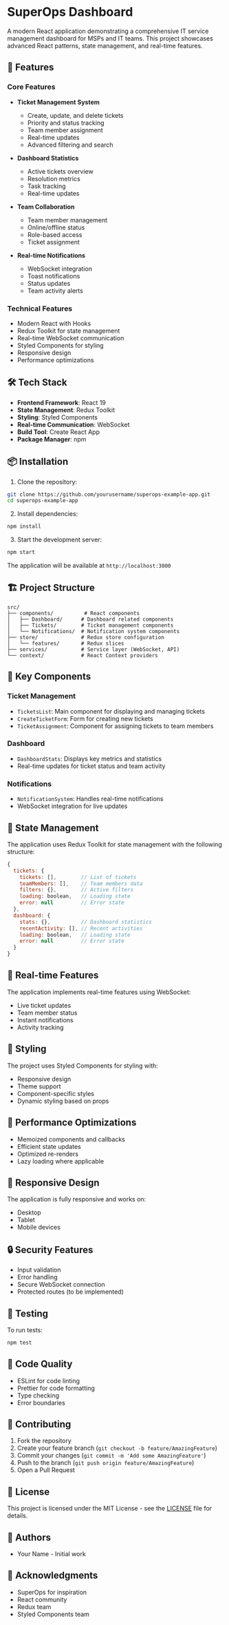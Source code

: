 # SuperOps Dashboard

A modern React application demonstrating a comprehensive IT service management dashboard for MSPs and IT teams. This project showcases advanced React patterns, state management, and real-time features.

## 🚀 Features

### Core Features
- **Ticket Management System**
  - Create, update, and delete tickets
  - Priority and status tracking
  - Team member assignment
  - Real-time updates
  - Advanced filtering and search

- **Dashboard Statistics**
  - Active tickets overview
  - Resolution metrics
  - Task tracking
  - Real-time updates

- **Team Collaboration**
  - Team member management
  - Online/offline status
  - Role-based access
  - Ticket assignment

- **Real-time Notifications**
  - WebSocket integration
  - Toast notifications
  - Status updates
  - Team activity alerts

### Technical Features
- Modern React with Hooks
- Redux Toolkit for state management
- Real-time WebSocket communication
- Styled Components for styling
- Responsive design
- Performance optimizations

## 🛠️ Tech Stack

- **Frontend Framework**: React 19
- **State Management**: Redux Toolkit
- **Styling**: Styled Components
- **Real-time Communication**: WebSocket
- **Build Tool**: Create React App
- **Package Manager**: npm

## 📦 Installation

1. Clone the repository:
```bash
git clone https://github.com/yourusername/superops-example-app.git
cd superops-example-app
```

2. Install dependencies:
```bash
npm install
```

3. Start the development server:
```bash
npm start
```

The application will be available at `http://localhost:3000`

## 🏗️ Project Structure

```
src/
├── components/          # React components
│   ├── Dashboard/      # Dashboard related components
│   ├── Tickets/        # Ticket management components
│   └── Notifications/  # Notification system components
├── store/              # Redux store configuration
│   └── features/       # Redux slices
├── services/           # Service layer (WebSocket, API)
└── context/            # React Context providers
```

## 🔑 Key Components

### Ticket Management
- `TicketsList`: Main component for displaying and managing tickets
- `CreateTicketForm`: Form for creating new tickets
- `TicketAssignment`: Component for assigning tickets to team members

### Dashboard
- `DashboardStats`: Displays key metrics and statistics
- Real-time updates for ticket status and team activity

### Notifications
- `NotificationSystem`: Handles real-time notifications
- WebSocket integration for live updates

## 🎯 State Management

The application uses Redux Toolkit for state management with the following structure:

```javascript
{
  tickets: {
    tickets: [],        // List of tickets
    teamMembers: [],    // Team members data
    filters: {},        // Active filters
    loading: boolean,   // Loading state
    error: null         // Error state
  },
  dashboard: {
    stats: {},          // Dashboard statistics
    recentActivity: [], // Recent activities
    loading: boolean,   // Loading state
    error: null         // Error state
  }
}
```

## 🔄 Real-time Features

The application implements real-time features using WebSocket:

- Live ticket updates
- Team member status
- Instant notifications
- Activity tracking

## 🎨 Styling

The project uses Styled Components for styling with:
- Responsive design
- Theme support
- Component-specific styles
- Dynamic styling based on props

## 🚀 Performance Optimizations

- Memoized components and callbacks
- Efficient state updates
- Optimized re-renders
- Lazy loading where applicable

## 📱 Responsive Design

The application is fully responsive and works on:
- Desktop
- Tablet
- Mobile devices

## 🔒 Security Features

- Input validation
- Error handling
- Secure WebSocket connection
- Protected routes (to be implemented)

## 🧪 Testing

To run tests:
```bash
npm test
```

## 📝 Code Quality

- ESLint for code linting
- Prettier for code formatting
- Type checking
- Error boundaries

## 🤝 Contributing

1. Fork the repository
2. Create your feature branch (`git checkout -b feature/AmazingFeature`)
3. Commit your changes (`git commit -m 'Add some AmazingFeature'`)
4. Push to the branch (`git push origin feature/AmazingFeature`)
5. Open a Pull Request

## 📄 License

This project is licensed under the MIT License - see the [LICENSE](LICENSE) file for details.

## 👥 Authors

- Your Name - Initial work

## 🙏 Acknowledgments

- SuperOps for inspiration
- React community
- Redux team
- Styled Components team
